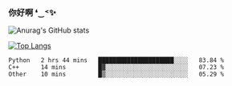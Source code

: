 ### 你好啊 ❛‿˂✨

![Anurag's GitHub stats](https://github-readme-stats.vercel.app/api?username=ZombieFly&count_private=true&show_icons=true)

[![Top Langs](https://github-readme-stats.vercel.app/api/top-langs/?username=ZombieFly&layout=compact&count_private=true&hide=Ruby,makefile)](https://github.com/anuraghazra/github-readme-stats)

<!--START_SECTION:waka-->

```text
Python   2 hrs 44 mins   █████████████████████░░░░   83.84 %
C++      14 mins         █▓░░░░░░░░░░░░░░░░░░░░░░░   07.23 %
Other    10 mins         █▒░░░░░░░░░░░░░░░░░░░░░░░   05.29 %
```

<!--END_SECTION:waka-->
